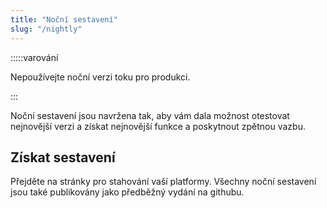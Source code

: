 ```yaml
---
title: "Noční sestavení"
slug: "/nightly"
---
```


:::::varování

Nepoužívejte noční verzi toku pro produkci.

:::

Noční sestavení jsou navržena tak, aby vám dala možnost otestovat nejnovější verzi a získat nejnovější funkce a poskytnout zpětnou vazbu.

## Získat sestavení

Přejděte na stránky pro stahování vaší platformy. Všechny noční sestavení jsou také publikovány jako předběžný vydání na githubu.
